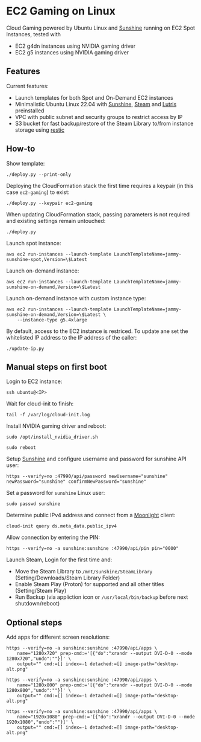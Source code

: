 # EC2 Gaming on Linux

Cloud Gaming powered by Ubuntu Linux and [Sunshine] running on EC2 Spot Instances, tested with

 * EC2 g4dn instances using NVIDIA gaming driver
 * EC2 g5 instances using NVIDIA gaming driver

## Features

Current features:

 * Launch templates for both Spot and On-Demand EC2 instances
 * Minimalistic Ubuntu Linux 22.04 with [Sunshine], [Steam] and [Lutris] preinstalled
 * VPC with public subnet and security groups to restrict access by IP
 * S3 bucket for fast backup/restore of the Steam Library to/from instance storage using [restic]

## How-to

Show template:

    ./deploy.py --print-only

Deploying the CloudFormation stack the first time requires a keypair (in this case `ec2-gaming`) to exist:

    ./deploy.py --keypair ec2-gaming

When updating CloudFormation stack, passing parameters is not required and existing settings remain untouched:

    ./deploy.py

Launch spot instance:

    aws ec2 run-instances --launch-template LaunchTemplateName=jammy-sunshine-spot,Version=\$Latest

Launch on-demand instance:

    aws ec2 run-instances --launch-template LaunchTemplateName=jammy-sunshine-on-demand,Version=\$Latest

Launch on-demand instance with custom instance type:

    aws ec2 run-instances --launch-template LaunchTemplateName=jammy-sunshine-on-demand,Version=\$Latest \
        --instance-type g5.4xlarge

By default, access to the EC2 instance is restriced. To update ane set the whitelisted IP address to the IP address of the caller:

    ./update-ip.py

## Manual steps on first boot

Login to EC2 instance:

    ssh ubuntu@<IP>

Wait for cloud-init to finish:

    tail -f /var/log/cloud-init.log

Install NVIDIA gaming driver and reboot:

    sudo /opt/install_nvidia_driver.sh

    sudo reboot

Setup [Sunshine] and configure username and password for sunshine API user:

    https --verify=no :47990/api/password newUsername="sunshine" newPassword="sunshine" confirmNewPassword="sunshine"

Set a password for `sunshine` Linux user:

    sudo passwd sunshine

Determine public IPv4 address and connect from a [Moonlight] client:

    cloud-init query ds.meta_data.public_ipv4

Allow connection by entering the PIN:

    https --verify=no -a sunshine:sunshine :47990/api/pin pin="0000"

Launch Steam, Login for the first time and:

  * Move the Steam Library to `/mnt/sunshine/SteamLibrary` (Setting/Downloads/Steam Library Folder)
  * Enable Steam Play (Proton) for supported and all other titles (Setting/Steam Play)
  * Run Backup (via appliction icon or `/usr/local/bin/backup` before next shutdown/reboot)

## Optional steps

Add apps for different screen resolutions:

    https --verify=no -a sunshine:sunshine :47990/api/apps \
        name="1280x720" prep-cmd:='[{"do":"xrandr --output DVI-D-0 --mode 1280x720","undo":""}]' \
        output="" cmd:=[] index=-1 detached:=[] image-path="desktop-alt.png"

    https --verify=no -a sunshine:sunshine :47990/api/apps \
        name="1280x800" prep-cmd:='[{"do":"xrandr --output DVI-D-0 --mode 1280x800","undo":""}]' \
        output="" cmd:=[] index=-1 detached:=[] image-path="desktop-alt.png"

    https --verify=no -a sunshine:sunshine :47990/api/apps \
        name="1920x1080" prep-cmd:='[{"do":"xrandr --output DVI-D-0 --mode 1920x1080","undo":""}]' \
        output="" cmd:=[] index=-1 detached:=[] image-path="desktop-alt.png"

[cloud-init]: https://cloudinit.readthedocs.io/
[Lutris]: https://lutris.net
[Moonlight]: https://github.com/moonlight-stream/moonlight-qt/
[restic]: https://github.com/restic/restic/
[Steam]: https://repo.steampowered.com/steam/
[Sunshine]: https://github.com/LizardByte/Sunshine/
